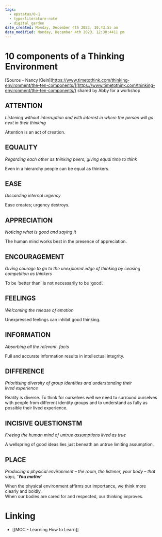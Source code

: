 ```yaml
---
tags:
  - epstatus/0-🌰
  - type/literature-note
  - digital_garden
date_created: Monday, December 4th 2023, 10:43:55 am
date_modified: Monday, December 4th 2023, 12:30:4411 pm
---
```

# 10 components of a Thinking Environment
[Source - Nancy Klein](https://www.timetothink.com/thinking-environment/the-ten-components/](https://www.timetothink.com/thinking-environment/the-ten-components/) shared by Abby for a workshop

## ATTENTION

_Listening without interruption and with interest in where the person will go next in their thinking_

Attention is an act of creation.

## EQUALITY

_Regarding each other as thinking peers, giving equal time to think_

Even in a hierarchy people can be equal as thinkers.

## EASE

_Discarding internal urgency_

Ease creates; urgency destroys.

## APPRECIATION

_Noticing what is good and saying it_

The human mind works best in the presence of appreciation.

## ENCOURAGEMENT

_Giving courage to go to the unexplored edge of thinking by ceasing competition as thinkers_

To be ‘better than’ is not necessarily to be ‘good’.

## FEELINGS

_Welcoming the release of emotion_

Unexpressed feelings can inhibit good thinking.

## INFORMATION

_Absorbing all the relevant  facts_ 

Full and accurate information results in intellectual integrity.

## DIFFERENCE

_Prioritising diversity of group identities and understanding their lived experience_ 

Reality is diverse. To think for ourselves well we need to surround ourselves with people from different identity groups and to understand as fully as possible their lived experience.

## INCISIVE QUESTIONSTM

_Freeing the human mind of untrue assumptions lived as true_

A wellspring of good ideas lies just beneath an untrue limiting assumption.

## PLACE

_Producing a physical environment_ _–_ _the room, the listener, your body_ _–_ _that says,_ _‘__You matter__’_

When the physical environment affirms our importance, we think more clearly and boldly.  
When our bodies are cared for and respected, our thinking improves.

# Linking
+ [[MOC - Learning How to Learn]]

